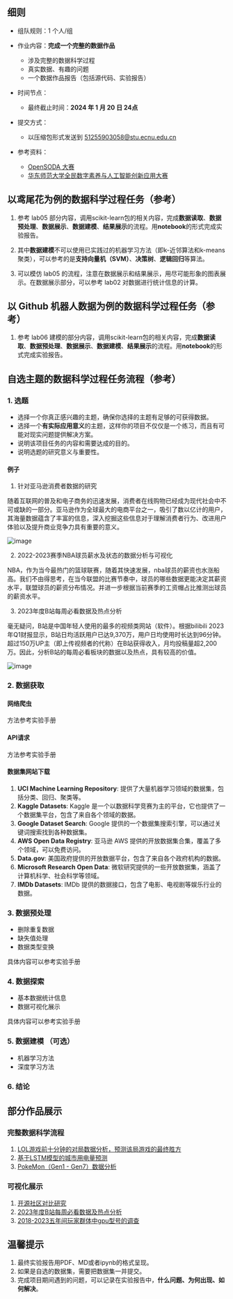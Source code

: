## 细则

- 组队规则：1 个人/组

- 作业内容：**完成一个完整的数据作品**

   - 涉及完整的数据科学过程
   - 真实数据、有趣的问题
   - 一个数据作品报告（包括源代码、实验报告）

- 时间节点：
   - 最终截止时间：**2024 年 1 月 20 日 24点**

- 提交方式：
  -  以压缩包形式发送到 51255903058@stu.ecnu.edu.cn

- 参考资料：
   - [OpenSODA 大赛](https://github.com/ECNU/OpenSODA)
   - [华东师范大学全民数字素养与人工智能创新应用大赛](https://dl4all.ecnu.edu.cn/6e/ee/c41924a552686/page.htm)

## 以鸢尾花为例的数据科学过程任务（参考）

   1. 参考 lab05 部分内容，调用scikit-learn包的相关内容，完成**数据读取**、**数据预处理**、**数据展示**、**数据建模**、**结果展示**的流程。用**notebook**的形式完成实验报告。

   2. 其中**数据建模**不可以使用已实践过的机器学习方法（即k-近邻算法和k-means聚类），可以参考的是**支持向量机（SVM）**、**决策树**、**逻辑回归**等算法。
   
   3. 可以模仿 lab05 的流程，注意在数据展示和结果展示，用尽可能形象的图表展示。在数据展示部分，可以参考 lab02 对数据进行统计信息的计算。

## 以 Github 机器人数据为例的数据科学过程任务（参考）

   1. 参考 lab06 建模的部分内容，调用scikit-learn包的相关内容，完成**数据读取**、**数据预处理**、**数据展示**、**数据建模**、**结果展示**的流程。用**notebook**的形式完成实验报告。

## 自选主题的数据科学过程任务流程（参考）

### 1. 选题

- 选择一个你真正感兴趣的主题，确保你选择的主题有足够的可获得数据。
- 选择一个**有实际应用意义**的主题，这样你的项目不仅仅是一个练习，而且有可能对现实问题提供解决方案。
- 说明该项目任务的内容和需要达成的目的。
- 说明选题的研究意义与重要性。

#### 例子

1. 针对亚马逊消费者数据的研究

随着互联网的普及和电子商务的迅速发展，消费者在线购物已经成为现代社会中不可或缺的一部分。亚马逊作为全球最大的电商平台之一，吸引了数以亿计的用户，其海量数据蕴含了丰富的信息，深入挖掘这些信息对于理解消费者行为、改进用户体验以及提升商业竞争力具有重要的意义。

![image](https://github.com/X-lab2017/dase-2023-autumn/assets/50283262/478c26db-2ae2-4735-a824-3bf8d57fd964)

2.  2022-2023赛季NBA球员薪水及状态的数据分析与可视化

NBA，作为当今最热门的篮球联赛，随着其快速发展，nba球员的薪资也水涨船高。我们不由得思考，在当今联盟的比赛节奏中，球员的哪些数据更能决定其薪资水平，联盟球员的薪资分布情况。并进一步根据当前赛季的工资帽占比推测出球员的薪资水平。

3. 2023年度B站每周必看数据及热点分析

毫无疑问，B站是中国年轻人使用的最多的视频类网站（软件）。根据bilibili 2023年Q1财报显示，B站日均活跃用户已达9,370万，用户日均使用时长达到96分钟。超过150万UP主（即上传视频者的代称）在B站获得收入，月均投稿量超2,200万。因此，分析B站的每周必看板块的数据以及热点，具有较高的价值。

![image](https://github.com/X-lab2017/dase-2023-autumn/assets/50283262/94a04250-015f-4c83-b3c0-5d88e11c148f)

### 2. 数据获取

#### 网络爬虫

方法参考实验手册

#### API请求

方法参考实验手册

#### 数据集网站下载

1. **UCI Machine Learning Repository**: 提供了大量机器学习领域的数据集，包括分类、回归、聚类等。
2. **Kaggle Datasets**: Kaggle 是一个以数据科学竞赛为主的平台，它也提供了一个数据集平台，包含了来自各个领域的数据。
3. **Google Dataset Search**: Google 提供的一个数据集搜索引擎，可以通过关键词搜索找到各种数据集。
4. **AWS Open Data Registry**: 亚马逊 AWS 提供的开放数据集合集，覆盖了多个领域，可以免费访问。
5. **Data.gov**: 美国政府提供的开放数据平台，包含了来自各个政府机构的数据。
6. **Microsoft Research Open Data**: 微软研究提供的一些开放数据集，涵盖了计算机科学、社会科学等领域。
7. **IMDb Datasets**: IMDb 提供的数据接口，包含了电影、电视剧等娱乐行业的数据。

### 3. 数据预处理

- 删除重复数据
- 缺失值处理
- 数据类型变换

具体内容可以参考实验手册

### 4. 数据探索

- 基本数据统计信息
- 数据可视化展示

具体内容可以参考实验手册

### 5. 数据建模 **（可选）**

- 机器学习方法
- 深度学习方法

### 6. 结论

##  部分作品展示

### 完整数据科学流程

1. [LOL游戏前十分钟的对局数据分析，预测该局游戏的最终胜方](https://github.com/Bret-t/ds-2023/blob/main/final_assignment/%E5%A4%A7%E4%BD%9C%E4%B8%9A%E8%AE%B2%E8%A7%A3.md)
2. [基于LSTM模型的城市用电量预测](https://github.com/ERQIs/data_science_homework/tree/master/final_project)
3. [PokeMon（Gen1 - Gen7）数据分析](https://github.com/DarkWesley/DataScience_Homework/tree/master/FinalProject)
   
### 可视化展示

1. [开源社区对比研究](https://github.com/X-lab2017/open-digger/blob/master/cooperations/paddle_hackathon_3rd/89_%E6%BA%90%E5%85%89%E9%97%AA%E7%83%81.ipynb)
2. [2023年度B站每周必看数据及热点分析](https://github.com/limbo-t/Assignments_for_DS2023/tree/main/final)
3. [2018-2023五年间玩家群体中gpu型号的调查](https://github.com/Gav1n-is-here/ds-2023-autumn/tree/main/PyCode/ds2023-week09)

## 温馨提示

1. 最终实验报告用PDF、MD或者ipynb的格式呈现。
2. 如果是自选的数据集，需要把数据集一并提交。
3. 完成项目期间遇到的问题，可以记录在实验报告中，**什么问题、为何出现、如何解决**。
